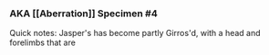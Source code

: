 ### AKA [[Aberration]] Specimen #4
Quick notes:
Jasper's has become partly Girros'd, with a head and forelimbs that are